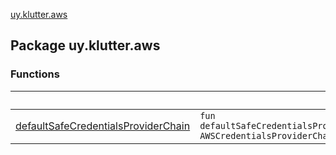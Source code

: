 [uy.klutter.aws](.)


## Package uy.klutter.aws

### Functions

|&nbsp;|&nbsp;|
|---|---|
| [defaultSafeCredentialsProviderChain](default-safe-credentials-provider-chain.md) | <code>fun defaultSafeCredentialsProviderChain(): AWSCredentialsProviderChain</code><br/> |
